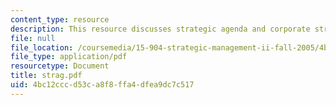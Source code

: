```yaml
---
content_type: resource
description: This resource discusses strategic agenda and corporate strategic thrusrs.
file: null
file_location: /coursemedia/15-904-strategic-management-ii-fall-2005/4bc12cccd53ca8f8ffa4dfea9dc7c517_strag.pdf
file_type: application/pdf
resourcetype: Document
title: strag.pdf
uid: 4bc12ccc-d53c-a8f8-ffa4-dfea9dc7c517
---
```

